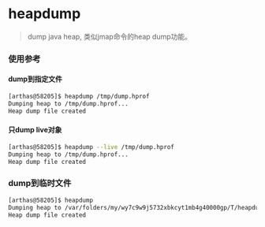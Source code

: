 heapdump
===

> dump java heap, 类似jmap命令的heap dump功能。


### 使用参考

#### dump到指定文件

```bash
[arthas@58205]$ heapdump /tmp/dump.hprof
Dumping heap to /tmp/dump.hprof...
Heap dump file created
```

#### 只dump live对象

```bash
[arthas@58205]$ heapdump --live /tmp/dump.hprof
Dumping heap to /tmp/dump.hprof...
Heap dump file created
```

### dump到临时文件

```bash
[arthas@58205]$ heapdump
Dumping heap to /var/folders/my/wy7c9w9j5732xbkcyt1mb4g40000gp/T/heapdump2019-09-03-16-385121018449645518991.hprof...
Heap dump file created
```



